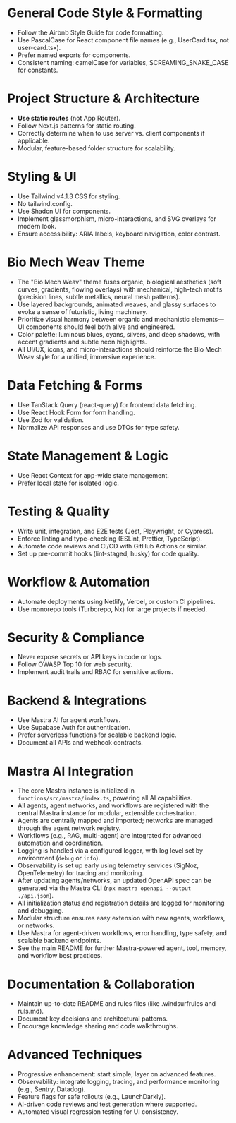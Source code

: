 # General Code Style & Formatting
- Follow the Airbnb Style Guide for code formatting.
- Use PascalCase for React component file names (e.g., UserCard.tsx, not user-card.tsx).
- Prefer named exports for components.
- Consistent naming: camelCase for variables, SCREAMING_SNAKE_CASE for constants.

# Project Structure & Architecture
- **Use static routes** (not App Router).
- Follow Next.js patterns for static routing.
- Correctly determine when to use server vs. client components if applicable.
- Modular, feature-based folder structure for scalability.

# Styling & UI
- Use Tailwind v4.1.3 CSS for styling.
- No tailwind.config.
- Use Shadcn UI for components.
- Implement glassmorphism, micro-interactions, and SVG overlays for modern look.
- Ensure accessibility: ARIA labels, keyboard navigation, color contrast.

# Bio Mech Weav Theme
- The "Bio Mech Weav" theme fuses organic, biological aesthetics (soft curves, gradients, flowing overlays) with mechanical, high-tech motifs (precision lines, subtle metallics, neural mesh patterns).
- Use layered backgrounds, animated weaves, and glassy surfaces to evoke a sense of futuristic, living machinery.
- Prioritize visual harmony between organic and mechanistic elements—UI components should feel both alive and engineered.
- Color palette: luminous blues, cyans, silvers, and deep shadows, with accent gradients and subtle neon highlights.
- All UI/UX, icons, and micro-interactions should reinforce the Bio Mech Weav style for a unified, immersive experience.

# Data Fetching & Forms
- Use TanStack Query (react-query) for frontend data fetching.
- Use React Hook Form for form handling.
- Use Zod for validation.
- Normalize API responses and use DTOs for type safety.

# State Management & Logic
- Use React Context for app-wide state management.
- Prefer local state for isolated logic.

# Testing & Quality
- Write unit, integration, and E2E tests (Jest, Playwright, or Cypress).
- Enforce linting and type-checking (ESLint, Prettier, TypeScript).
- Automate code reviews and CI/CD with GitHub Actions or similar.
- Set up pre-commit hooks (lint-staged, husky) for code quality.

# Workflow & Automation
- Automate deployments using Netlify, Vercel, or custom CI pipelines.
- Use monorepo tools (Turborepo, Nx) for large projects if needed.

# Security & Compliance
- Never expose secrets or API keys in code or logs.
- Follow OWASP Top 10 for web security.
- Implement audit trails and RBAC for sensitive actions.

# Backend & Integrations
- Use Mastra AI for agent workflows.
- Use Supabase Auth for authentication.
- Prefer serverless functions for scalable backend logic.
- Document all APIs and webhook contracts.

# Mastra AI Integration

- The core Mastra instance is initialized in `functions/src/mastra/index.ts`, powering all AI capabilities.
- All agents, agent networks, and workflows are registered with the central Mastra instance for modular, extensible orchestration.
- Agents are centrally mapped and imported; networks are managed through the agent network registry.
- Workflows (e.g., RAG, multi-agent) are integrated for advanced automation and coordination.
- Logging is handled via a configured logger, with log level set by environment (`debug` or `info`).
- Observability is set up early using telemetry services (SigNoz, OpenTelemetry) for tracing and monitoring.
- After updating agents/networks, an updated OpenAPI spec can be generated via the Mastra CLI (`npx mastra openapi --output ./api.json`).
- All initialization status and registration details are logged for monitoring and debugging.
- Modular structure ensures easy extension with new agents, workflows, or networks.
- Use Mastra for agent-driven workflows, error handling, type safety, and scalable backend endpoints.
- See the main README for further Mastra-powered agent, tool, memory, and workflow best practices.

# Documentation & Collaboration
- Maintain up-to-date README and rules files (like .windsurfrules and ruls.md).
- Document key decisions and architectural patterns.
- Encourage knowledge sharing and code walkthroughs.

# Advanced Techniques
- Progressive enhancement: start simple, layer on advanced features.
- Observability: integrate logging, tracing, and performance monitoring (e.g., Sentry, Datadog).
- Feature flags for safe rollouts (e.g., LaunchDarkly).
- AI-driven code reviews and test generation where supported.
- Automated visual regression testing for UI consistency.
